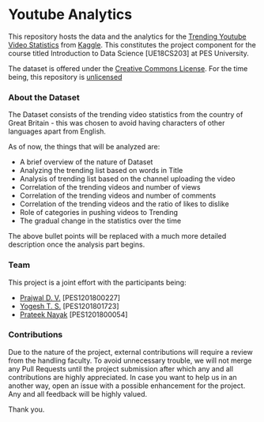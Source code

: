 # Youtube Analytics

This repository hosts the data and the analytics for the [Trending Youtube Video Statistics](https://www.kaggle.com/datasnaek/youtube-new) from [Kaggle](https://www.kaggle.com/). This constitutes the project component for the course titled Introduction to Data Science [UE18CS203] at PES University.

The dataset is offered under the [Creative Commons License](https://creativecommons.org/publicdomain/zero/1.0/). For the time being, this repository is [unlicensed](http://unlicense.org)

### About the Dataset

The Dataset consists of the trending video statistics from the country of Great Britain - this was chosen to avoid having characters of other languages apart from English.  

As of now, the things that will be analyzed are:
* A brief overview of the nature of Dataset
* Analyzing the trending list based on words in Title
* Analysis of trending list based on the channel uploading the video
* Correlation of the trending videos and number of views
* Correlation of the trending videos and number of comments
* Correlation of the trending videos and the ratio of likes to dislike
* Role of categories in pushing videos to Trending
* The gradual change in the statistics over the time

The above bullet points will be replaced with a much more detailed description once the analysis part begins.

### Team

This project is a joint effort with the participants being:

* [Prajwal D. V.](https://github.com/PrajwalAmI) [PES1201800227]
* [Yogesh T. S.](https://github.com/YogeshMorpho) [PES1201801723]
* [Prateek Nayak](https://github.com/Kriyszig) [PES1201800054]

### Contributions

Due to the nature of the project, external contributions will require a review from the handling faculty. To avoid unnecessary trouble, we will not merge any Pull Requests until the project submission after which any and all contributions are highly appreciated. In case you want to help us in an another way, open an issue with a possible enhancement for the project. Any and all feedback will be highly valued.

Thank you.
